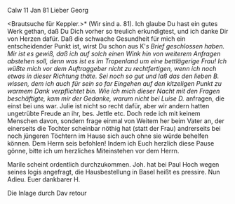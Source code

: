  Calw 11 Jan 81
Lieber Georg

 <Brautsuche für Keppler.>*
(Wir sind a. 81). Ich glaube Du hast ein gutes Werk gethan, daß Du Dich vorher so treulich erkundigtest, und ich danke Dir von Herzen dafür. Daß die schwache Gesundheit für mich ein entscheidender Punkt ist, wirst Du schon aus K'<epplers>*s Brief geschlossen haben. Mir ist es gewiß, daß ich auf solch einen Wink hin von weiterem Anfragen abstehen soll, denn was ist es im Tropenland um eine bettlägerige Frau! Ich wüßte mich vor dem Auftraggeber nicht zu rechtfertigen, wenn ich noch etwas in dieser Richtung thäte. Sei noch so gut und laß das den lieben B. wissen, dem ich auch für sein so far Eingehen auf den kitzeligen Punkt zu warmem Dank verpflichtet bin. 
Wie ich mich dieser Nacht mit den Fragen beschäftigte, kam mir der Gedanke, warum nicht bei Luise D.<orsch>* anfragen, die einst bei uns war. Julie ist nicht so recht dafür, aber wir andern hatten ungetrübte Freude an ihr, bes. Jettle etc. Doch rede ich mit keinem Menschen davon, sondern frage einmal von Weitem her beim Vater an, der einerseits die Tochter scheinbar nöthig hat (statt der Frau) andrerseits bei noch jüngeren Töchtern im Hause sich auch ohne sie würde behelfen können. Dem Herrn seis befohlen! 
Indem ich Euch herzlich diese Pause gönne, bitte ich um herzliches Miteinstehen vor dem Herrn.

Marile scheint ordentlich durchzukommen. Joh. hat bei Paul Hoch wegen seines logis angefragt, die Hausbestellung in Basel heißt es pressire. Nun Adieu.
 Euer dankbarer H.

Die Inlage durch Dav retour
